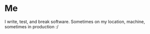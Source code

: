 # Me
I write, test, and break software.  Sometimes on my location, machine, sometimes in production :/
